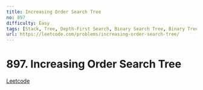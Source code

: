```yaml
---
title: Increasing Order Search Tree
no: 897
difficulty: Easy
tags: [Stack, Tree, Depth-First Search, Binary Search Tree, Binary Tree]
url: https://leetcode.com/problems/increasing-order-search-tree/
---
```


# 897. Increasing Order Search Tree

[Leetcode](https://leetcode.com/problems/increasing-order-search-tree/)

